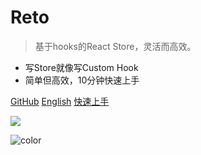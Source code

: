# Reto

> 基于hooks的React Store，灵活而高效。

- 写Store就像写Custom Hook
- 简单但高效，10分钟快速上手

[GitHub](https://github.com/awmleer/reto/)
[English](/)
[快速上手](./get-started.md)

![](https://images.unsplash.com/photo-1529700215145-58542a1f36b6?ixlib=rb-1.2.1&auto=format&fit=crop&w=1949&q=80)

![color](#f0f0f0)
